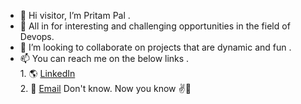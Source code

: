 - 👋 Hi visitor, I’m Pritam Pal .
- 🌱 All in for interesting and challenging opportunities in the field of Devops.
- 💞️ I’m looking to collaborate on projects that are dynamic and fun .
- 📫 You can reach me on the below links .  
       1.  🌎 [LinkedIn](https://www.linkedin.com/in/pritampal1/)      
       2.  📧 [Email](pal.pritam1416131@gmail.com)
  Don't know. Now you know ✌️🤟
     

<!---
PrimePP/PrimePP is a ✨ special ✨ repository because its `README.md` (this file) appears on your GitHub profile.
You can click the Preview link to take a look at your changes.
--->

